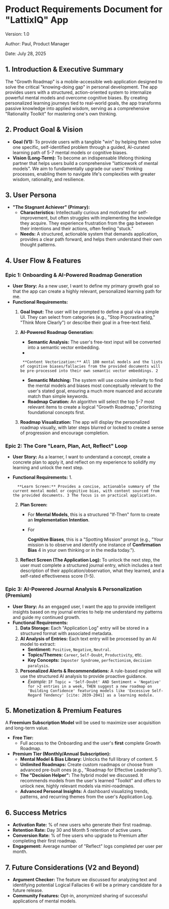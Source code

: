 # **Product Requirements Document for "LattixIQ" App**

Version: 1.0

Author: Paul, Product Manager

Date: July 28, 2025

## 1. **Introduction & Executive Summary**

The "Growth Roadmap" is a mobile-accessible web application designed to solve the critical "knowing-doing gap" in personal development. The app provides users with a structured, action-oriented system to internalize powerful mental models and overcome cognitive biases. By creating personalized learning journeys tied to real-world goals, the app transforms passive knowledge into applied wisdom, serving as a comprehensive "Rationality Toolkit" for mastering one's own thinking.

## 2. **Product Goal & Vision**

- **Goal (V1):** To provide users with a tangible "win" by helping them solve one specific, self-identified problem through a guided, AI-curated learning path of 5-7 mental models or cognitive biases.
- **Vision (Long-Term):** To become an indispensable lifelong thinking partner that helps users build a comprehensive "latticework of mental models". We aim to fundamentally upgrade our users' thinking processes, enabling them to navigate life's complexities with greater wisdom, rationality, and resilience.

## 3. **User Persona**

- **"The Stagnant Achiever" (Primary):**
    - **Characteristics:** Intellectually curious and motivated for self-improvement, but often struggles with implementing the knowledge they acquire. They experience frustration from the gap between their intentions and their actions, often feeling "stuck."
    - **Needs:** A structured, actionable system that demands application, provides a clear path forward, and helps them understand their own thought patterns.

## 4. **User Flow & Features**

### **Epic 1: Onboarding & AI-Powered Roadmap Generation**

- **User Story:** As a new user, I want to define my primary growth goal so that the app can create a highly relevant, personalized learning path for me.
- **Functional Requirements:**
    1. **Goal Input:** The user will be prompted to define a goal via a simple UI. They can select from categories (e.g., "Stop Procrastinating," "Think More Clearly") or describe their goal in a free-text field.
    2. **AI-Powered Roadmap Generation:**
        - **Semantic Analysis:** The user's free-text input will be converted into a semantic vector embedding.
        - 
            
            **Content Vectorization:** All 100 mental models and the lists of cognitive biases/fallacies from the provided documents will be pre-processed into their own semantic vector embeddings. 2
            
        - **Semantic Matching:** The system will use cosine similarity to find the mental models and biases most conceptually relevant to the user's stated goal, ensuring a much more nuanced and accurate match than simple keywords.
        - **Roadmap Curation:** An algorithm will select the top 5-7 most relevant items to create a logical "Growth Roadmap," prioritizing foundational concepts first.
    3. **Roadmap Visualization:** The app will display the personalized roadmap visually, with later steps blurred or locked to create a sense of progression and encourage completion.

### **Epic 2: The Core "Learn, Plan, Act, Reflect" Loop**

- **User Story:** As a learner, I want to understand a concept, create a concrete plan to apply it, and reflect on my experience to solidify my learning and unlock the next step.
- **Functional Requirements:**
    1. 
        
        **Learn Screen:** Provides a concise, actionable summary of the current mental model or cognitive bias, with content sourced from the provided documents. 3 The focus is on practical application.
        
    2. **Plan Screen:**
        - For **Mental Models**, this is a structured "If-Then" form to create an **Implementation Intention**.
        - For
            
            **Cognitive Biases**, this is a "Spotting Mission" prompt (e.g., "Your mission is to observe and identify one instance of **Confirmation Bias** 4 in your own thinking or in the media today.").
            
    3. **Reflect Screen (The Application Log):** To unlock the next step, the user must complete a structured journal entry, which includes a text description of their application/observation, what they learned, and a self-rated effectiveness score (1-5).

### **Epic 3: AI-Powered Journal Analysis & Personalization (Premium)**

- **User Story:** As an engaged user, I want the app to provide intelligent insights based on my journal entries to help me understand my patterns and guide my continued growth.
- **Functional Requirements:**
    1. **Data Storage:** Each "Application Log" entry will be stored in a structured format with associated metadata.
    2. **AI Analysis of Entries:** Each text entry will be processed by an AI model to extract:
        - **Sentiment:** `Positive`, `Negative`, `Neutral`.
        - **Topics/Themes:** `Career`, `Self-Doubt`, `Productivity`, etc.
        - **Key Concepts:** `Imposter Syndrome`, `perfectionism`, `decision paralysis`.
    3. **Personalized Alerts & Recommendations:** A rule-based engine will use the structured AI analysis to provide proactive guidance.
        - *Example:* `IF Topic = 'Self-Doubt' AND Sentiment = 'Negative' for >2 entries in a week, THEN suggest a new roadmap on 'Building Confidence' featuring models like 'Excessive Self-Regard Tendency' [cite: 2039-2041] as a learning module.`

## 5. **Monetization & Premium Features**

A **Freemium Subscription Model** will be used to maximize user acquisition and long-term value.

- **Free Tier:**
    - Full access to the Onboarding and the user's **first** complete Growth Roadmap.
- **Premium Tier (Monthly/Annual Subscription):**
    - **Mental Model & Bias Library:** Unlocks the full library of content. 5
    - **Unlimited Roadmaps:** Create custom roadmaps or choose from advanced pre-built ones (e.g., "Roadmap for Effective Leadership").
    - **The "Decision Helper":** The hybrid model we discussed. It recommends models from the user's learned "Toolkit" and offers to unlock new, highly relevant models via mini-roadmaps.
    - **Advanced Personal Insights:** A dashboard visualizing trends, patterns, and recurring themes from the user's Application Log.

## 6. **Success Metrics**

- **Activation Rate:** % of new users who generate their first roadmap.
- **Retention Rate:** Day 30 and Month 5 retention of active users.
- **Conversion Rate:** % of free users who upgrade to Premium after completing their first roadmap.
- **Engagement:** Average number of "Reflect" logs completed per user per month.

## 7. **Future Considerations (V2 and Beyond)**

- **Argument Checker:** The feature we discussed for analyzing text and identifying potential Logical Fallacies 6 will be a primary candidate for a future release.
- **Community Features:** Opt-in, anonymized sharing of successful applications of mental models.